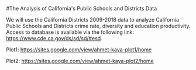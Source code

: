 #The Analysis of California's Public Schools and Districts Data

We will use the California Districts 2009-2018 data to analyze California Public Schools and Districts crime rate, diversity and education productivity. Access to database is available via the following link: https://www.cde.ca.gov/ds/sd/sd/#esd.

Plot1:
https://sites.google.com/view/ahmet-kaya-plot1/home

Plot2:
https://sites.google.com/view/ahmet-kaya-plot2/home

